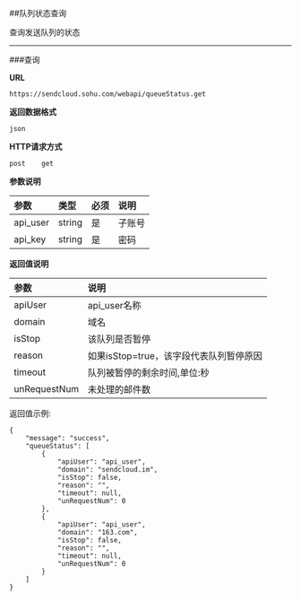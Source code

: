 ##队列状态查询    
    
查询发送队列的状态    
    
- - -    
    
###查询    

**URL**    
```
https://sendcloud.sohu.com/webapi/queueStatus.get
```    
    
**返回数据格式**    
```
json
```    
    
**HTTP请求方式**    
```
post    get
```
    
**参数说明**    
    
|参数|类型|必须|说明|
|:---|:---|:---|:---|
|api_user|string|是|子账号|
|api_key|string|是|密码|
    

    
**返回值说明**    
    

|参数|说明|
|:---|:---|
|apiUser|api_user名称|
|domain|域名|
|isStop|该队列是否暂停|
|reason|如果isStop=true，该字段代表队列暂停原因|
|timeout|队列被暂停的剩余时间,单位:秒|
|unRequestNum|未处理的邮件数|
    
返回值示例:
```  
{
    "message": "success",
    "queueStatus": [
        {
            "apiUser": "api_user",
            "domain": "sendcloud.im",
            "isStop": false,
            "reason": "",
            "timeout": null,
            "unRequestNum": 0
        },
        {
            "apiUser": "api_user",
            "domain": "163.com",
            "isStop": false,
            "reason": "",
            "timeout": null,
            "unRequestNum": 0
        }
    ]
}
```
